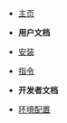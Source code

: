 - [主页](./README.md)
- **用户文档**
- [安装](md/Install.md)
- [指令](md/CommandList.md)

- **开发者文档**
- [环境配置](dev/RequireSDK.md)
